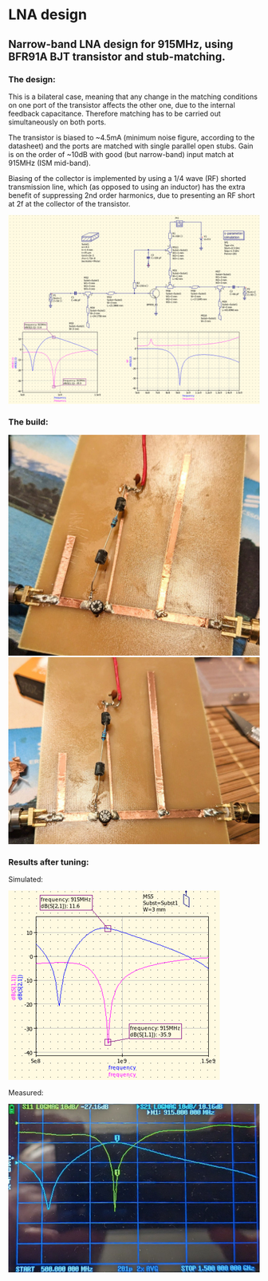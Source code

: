 # LNA design

## Narrow-band LNA design for 915MHz, using BFR91A BJT transistor and stub-matching.

### The design:

This is a bilateral case, meaning that any change in the matching conditions on one port of the transistor affects the other one, due to the internal feedback capacitance. Therefore matching has to be carried out simultaneously on both ports.

The transistor is biased to ~4.5mA (minimum noise figure, according to the datasheet) and the ports are matched with single parallel open stubs. Gain is on the order of ~10dB with good (but narrow-band) input match at 915MHz (ISM mid-band).

Biasing of the collector is implemented by using a 1/4 wave (RF) shorted transmission line, which (as opposed to using an inductor) has the extra benefit of suppressing 2nd order harmonics, due to presenting an RF short at 2f at the collector of the transistor.

![screen](screen.png)

### The build:

![pcb1](pcb1.jpg)
![pcb2](pcb2.jpg)

### Results after tuning:

Simulated:

![expected](expected.png)

Measured:

![vna](vna.jpg)
